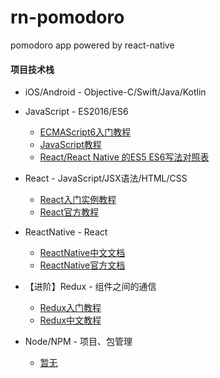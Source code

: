 # rn-pomodoro
pomodoro app powered by react-native

#### 项目技术栈

- iOS/Android - Objective-C/Swift/Java/Kotlin

- JavaScript - ES2016/ES6
    - [ECMAScript6入门教程](http://es6.ruanyifeng.com/#docs/object)
    - [JavaScript教程](http://www.runoob.com/js/js-tutorial.html)
    - [React/React Native 的ES5 ES6写法对照表](http://bbs.reactnative.cn/topic/15/react-react-native-的es5-es6写法对照表)

- React - JavaScript/JSX语法/HTML/CSS
    - [React入门实例教程](http://www.ruanyifeng.com/blog/2015/03/react.html)
    - [React官方教程](https://reactjs.org/)

- ReactNative - React
    - [ReactNative中文文档](http://reactnative.cn/docs/0.48/getting-started.html)
    - [ReactNative官方文档](http://facebook.github.io/react-native/docs/getting-started.html)

- 【进阶】Redux - 组件之间的通信
    - [Redux入门教程](http://www.ruanyifeng.com/blog/2016/09/redux_tutorial_part_one_basic_usages.html)
    - [Redux中文教程](http://www.redux.org.cn/docs/basics/index.html)

- Node/NPM - 项目、包管理
    - [暂无]()
